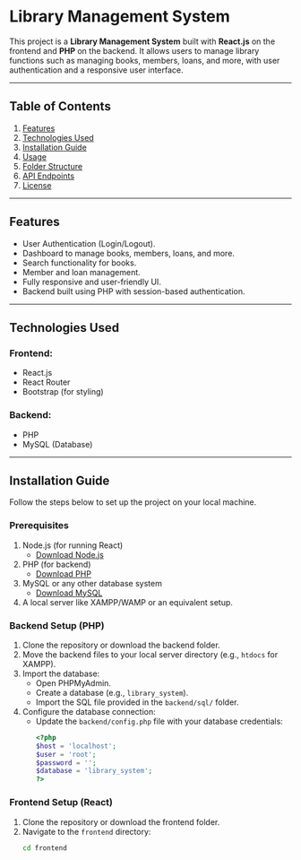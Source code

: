 # Library Management System

This project is a **Library Management System** built with **React.js** on the frontend and **PHP** on the backend. It allows users to manage library functions such as managing books, members, loans, and more, with user authentication and a responsive user interface.

---

## Table of Contents

1. [Features](#features)
2. [Technologies Used](#technologies-used)
3. [Installation Guide](#installation-guide)
4. [Usage](#usage)
5. [Folder Structure](#folder-structure)
6. [API Endpoints](#api-endpoints)
7. [License](#license)

---

## Features

- User Authentication (Login/Logout).
- Dashboard to manage books, members, loans, and more.
- Search functionality for books.
- Member and loan management.
- Fully responsive and user-friendly UI.
- Backend built using PHP with session-based authentication.

---

## Technologies Used

### Frontend:
- React.js
- React Router
- Bootstrap (for styling)

### Backend:
- PHP
- MySQL (Database)

---

## Installation Guide

Follow the steps below to set up the project on your local machine.

### Prerequisites

1. Node.js (for running React)
   - [Download Node.js](https://nodejs.org)
2. PHP (for backend)
   - [Download PHP](https://www.php.net/downloads)
3. MySQL or any other database system
   - [Download MySQL](https://dev.mysql.com/downloads/)
4. A local server like XAMPP/WAMP or an equivalent setup.

### Backend Setup (PHP)

1. Clone the repository or download the backend folder.
2. Move the backend files to your local server directory (e.g., `htdocs` for XAMPP).
3. Import the database:
   - Open PHPMyAdmin.
   - Create a database (e.g., `library_system`).
   - Import the SQL file provided in the `backend/sql/` folder.
4. Configure the database connection:
   - Update the `backend/config.php` file with your database credentials:
     ```php
     <?php
     $host = 'localhost';
     $user = 'root';
     $password = '';
     $database = 'library_system';
     ?>
     ```

### Frontend Setup (React)

1. Clone the repository or download the frontend folder.
2. Navigate to the `frontend` directory:
   ```bash
   cd frontend
